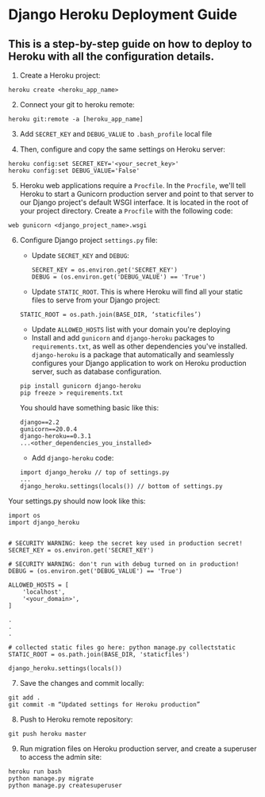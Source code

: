 # Django Heroku Deployment Guide 

## This is a step-by-step guide on how to deploy to Heroku with all the configuration details.

1. Create a Heroku project:

```
heroku create <heroku_app_name>
```

2. Connect your git to heroku remote:

```
heroku git:remote -a [heroku_app_name]
```

3. Add `SECRET_KEY` and `DEBUG_VALUE` to `.bash_profile` local file

4. Then, configure and copy the same settings on Heroku server:

```
heroku config:set SECRET_KEY='<your_secret_key>'
heroku config:set DEBUG_VALUE='False'
```

5. Heroku web applications require a `Procfile`. In the `Procfile`, we'll tell Heroku to start a Gunicorn production server and point to that server to our Django project's default WSGI interface. It is located in the root of your project directory. Create a `Procfile` with the following code:  
```
web gunicorn <django_project_name>.wsgi
```

6. Configure Django project `settings.py` file:

    - Update `SECRET_KEY` and `DEBUG`:
        ```
        SECRET_KEY = os.environ.get('SECRET_KEY')
        DEBUG = (os.environ.get('DEBUG_VALUE') == 'True')
        ```
	- Update `STATIC_ROOT`. This is where Heroku will find all your static files to serve from your Django project: 
    ```
    STATIC_ROOT = os.path.join(BASE_DIR, ‘staticfiles’)
    ```
    - Update `ALLOWED_HOSTS` list with your domain you're deploying
    - Install and add `gunicorn` and `django-heroku` packages to `requirements.txt`, as well as other dependencies you've installed. `django-heroku` is a package that automatically and seamlessly configures your Django application to work on Heroku production server, such as database configuration.
    ```
    pip install gunicorn django-heroku
    pip freeze > requirements.txt
    ```
    You should have something basic like this:
    ```
    django==2.2
    gunicorn==20.0.4
    django-heroku==0.3.1
    ...<other_dependencies_you_installed>
    ```
    - Add `django-heroku` code: 
    ```
    import django_heroku // top of settings.py
    ... 
    django_heroku.settings(locals()) // bottom of settings.py
    ```


Your settings.py should now look like this: 

```
import os
import django_heroku


# SECURITY WARNING: keep the secret key used in production secret!
SECRET_KEY = os.environ.get('SECRET_KEY')

# SECURITY WARNING: don't run with debug turned on in production!
DEBUG = (os.environ.get('DEBUG_VALUE') == 'True')

ALLOWED_HOSTS = [
    'localhost',
    '<your_domain>',
]

.
.
.

# collected static files go here: python manage.py collectstatic
STATIC_ROOT = os.path.join(BASE_DIR, 'staticfiles')

django_heroku.settings(locals())
```



7.	Save the changes and commit locally:
```
git add .
git commit -m “Updated settings for Heroku production”
```

8. Push to Heroku remote repository:

```
git push heroku master
```

9. Run migration files on Heroku production server, and
create a superuser to access the admin site:
```
heroku run bash
python manage.py migrate 
python manage.py createsuperuser
```

